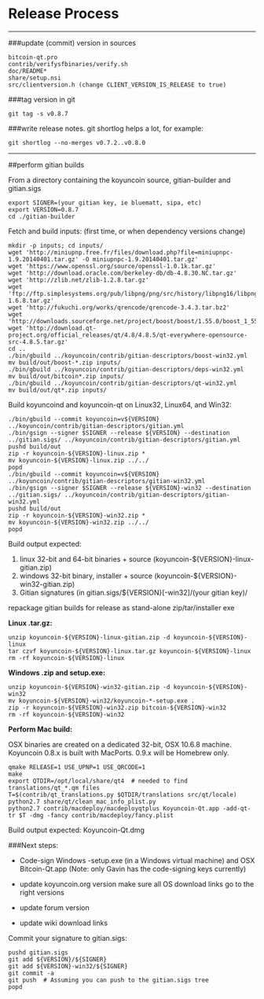 Release Process
====================

* * *

###update (commit) version in sources


	bitcoin-qt.pro
	contrib/verifysfbinaries/verify.sh
	doc/README*
	share/setup.nsi
	src/clientversion.h (change CLIENT_VERSION_IS_RELEASE to true)

###tag version in git

	git tag -s v0.8.7

###write release notes. git shortlog helps a lot, for example:

	git shortlog --no-merges v0.7.2..v0.8.0

* * *

##perform gitian builds

 From a directory containing the koyuncoin source, gitian-builder and gitian.sigs
  
	export SIGNER=(your gitian key, ie bluematt, sipa, etc)
	export VERSION=0.8.7
	cd ./gitian-builder

 Fetch and build inputs: (first time, or when dependency versions change)

	mkdir -p inputs; cd inputs/
	wget 'http://miniupnp.free.fr/files/download.php?file=miniupnpc-1.9.20140401.tar.gz' -O miniupnpc-1.9.20140401.tar.gz'
	wget 'https://www.openssl.org/source/openssl-1.0.1k.tar.gz'
	wget 'http://download.oracle.com/berkeley-db/db-4.8.30.NC.tar.gz'
	wget 'http://zlib.net/zlib-1.2.8.tar.gz'
	wget 'ftp://ftp.simplesystems.org/pub/libpng/png/src/history/libpng16/libpng-1.6.8.tar.gz'
	wget 'http://fukuchi.org/works/qrencode/qrencode-3.4.3.tar.bz2'
	wget 'http://downloads.sourceforge.net/project/boost/boost/1.55.0/boost_1_55_0.tar.bz2'
	wget 'http://download.qt-project.org/official_releases/qt/4.8/4.8.5/qt-everywhere-opensource-src-4.8.5.tar.gz'
	cd ..
	./bin/gbuild ../koyuncoin/contrib/gitian-descriptors/boost-win32.yml
	mv build/out/boost-*.zip inputs/
	./bin/gbuild ../koyuncoin/contrib/gitian-descriptors/deps-win32.yml
	mv build/out/bitcoin*.zip inputs/
	./bin/gbuild ../koyuncoin/contrib/gitian-descriptors/qt-win32.yml
	mv build/out/qt*.zip inputs/

 Build koyuncoind and koyuncoin-qt on Linux32, Linux64, and Win32:
  
	./bin/gbuild --commit koyuncoin=v${VERSION} ../koyuncoin/contrib/gitian-descriptors/gitian.yml
	./bin/gsign --signer $SIGNER --release ${VERSION} --destination ../gitian.sigs/ ../koyuncoin/contrib/gitian-descriptors/gitian.yml
	pushd build/out
	zip -r koyuncoin-${VERSION}-linux.zip *
	mv koyuncoin-${VERSION}-linux.zip ../../
	popd
	./bin/gbuild --commit koyuncoin=v${VERSION} ../koyuncoin/contrib/gitian-descriptors/gitian-win32.yml
	./bin/gsign --signer $SIGNER --release ${VERSION}-win32 --destination ../gitian.sigs/ ../koyuncoin/contrib/gitian-descriptors/gitian-win32.yml
	pushd build/out
	zip -r koyuncoin-${VERSION}-win32.zip *
	mv koyuncoin-${VERSION}-win32.zip ../../
	popd

  Build output expected:

  1. linux 32-bit and 64-bit binaries + source (koyuncoin-${VERSION}-linux-gitian.zip)
  2. windows 32-bit binary, installer + source (koyuncoin-${VERSION}-win32-gitian.zip)
  3. Gitian signatures (in gitian.sigs/${VERSION}[-win32]/(your gitian key)/

repackage gitian builds for release as stand-alone zip/tar/installer exe

**Linux .tar.gz:**

	unzip koyuncoin-${VERSION}-linux-gitian.zip -d koyuncoin-${VERSION}-linux
	tar czvf koyuncoin-${VERSION}-linux.tar.gz koyuncoin-${VERSION}-linux
	rm -rf koyuncoin-${VERSION}-linux

**Windows .zip and setup.exe:**

	unzip koyuncoin-${VERSION}-win32-gitian.zip -d koyuncoin-${VERSION}-win32
	mv koyuncoin-${VERSION}-win32/koyuncoin-*-setup.exe .
	zip -r koyuncoin-${VERSION}-win32.zip bitcoin-${VERSION}-win32
	rm -rf koyuncoin-${VERSION}-win32

**Perform Mac build:**

  OSX binaries are created on a dedicated 32-bit, OSX 10.6.8 machine.
  Koyuncoin 0.8.x is built with MacPorts.  0.9.x will be Homebrew only.

	qmake RELEASE=1 USE_UPNP=1 USE_QRCODE=1
	make
	export QTDIR=/opt/local/share/qt4  # needed to find translations/qt_*.qm files
	T=$(contrib/qt_translations.py $QTDIR/translations src/qt/locale)
	python2.7 share/qt/clean_mac_info_plist.py
	python2.7 contrib/macdeploy/macdeployqtplus Koyuncoin-Qt.app -add-qt-tr $T -dmg -fancy contrib/macdeploy/fancy.plist

 Build output expected: Koyuncoin-Qt.dmg

###Next steps:

* Code-sign Windows -setup.exe (in a Windows virtual machine) and
  OSX Bitcoin-Qt.app (Note: only Gavin has the code-signing keys currently)

* update koyuncoin.org version
  make sure all OS download links go to the right versions

* update forum version

* update wiki download links

Commit your signature to gitian.sigs:

	pushd gitian.sigs
	git add ${VERSION}/${SIGNER}
	git add ${VERSION}-win32/${SIGNER}
	git commit -a
	git push  # Assuming you can push to the gitian.sigs tree
	popd

